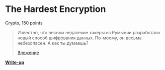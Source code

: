 # The Hardest Encryption

Crypto, 150 points

> Известно, что весьма недалекие хакеры из Румынии разработали новый способ шифрования данных. По-моему, он весьма небезопасен. А как ты думаешь?
>
> [Вложение](https://github.com/upmlctf/2017-summer/blob/master/the-hardest-encryption/encrypted)

**[Write-up](https://github.com/upmlctf/2017-summer/blob/master/the-hardest-encryption/WRITEUP.md)**
